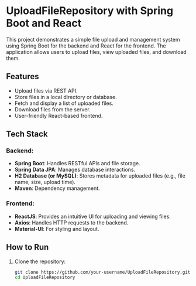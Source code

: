 # UploadFileRepository with Spring Boot and React

This project demonstrates a simple file upload and management system using Spring Boot for the backend and React for the frontend. The application allows users to upload files, view uploaded files, and download them.

## Features
- Upload files via REST API.
- Store files in a local directory or database.
- Fetch and display a list of uploaded files.
- Download files from the server.
- User-friendly React-based frontend.

## Tech Stack
### Backend:
- **Spring Boot**: Handles RESTful APIs and file storage.
- **Spring Data JPA**: Manages database interactions.
- **H2 Database (or MySQL)**: Stores metadata for uploaded files (e.g., file name, size, upload time).
- **Maven**: Dependency management.

### Frontend:
- **ReactJS**: Provides an intuitive UI for uploading and viewing files.
- **Axios**: Handles HTTP requests to the backend.
- **Material-UI**: For styling and layout.

## How to Run
1. Clone the repository:
   ```bash
   git clone https://github.com/your-username/UploadFileRepository.git
   cd UploadFileRepository
